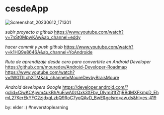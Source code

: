 # cesdeApp

![Screenshot_20230612_171301](https://github.com/esarmiem/AprenDev-cesdeApp/assets/114357859/537f71df-0679-415a-8a07-0f45eb5f30a5)


*subir proyecto a github*
https://www.youtube.com/watch?v=7nSt0MpwKAw&ab_channel=eddy

*hacer commit y push github*
https://www.youtube.com/watch?v=k1HQ9e8646A&ab_channel=YoAndroide

*Ruta de aprendizaje desde cero para convertirte en Android Developer*
https://github.com/mouredev/Android-Developer-Roadmap
https://www.youtube.com/watch?v=fWGTILchXTM&ab_channel=MoureDevbyBraisMoure

*Android developers Google*
https://developer.android.com/?gclid=CjwKCAjwm4ukBhAuEiwA0zQxk3XFby_Dlvm31fZtjRBdMXFkmpD_EhmL27KerEkYFC2zjdxqLzbQ9RoC7yoQAvD_BwE&gclsrc=aw.ds&hl=es-419


by: elder :) #neverstoplearning

